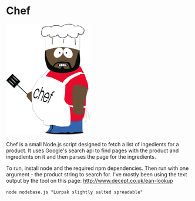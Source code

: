 # Chef

![Chef](https://github.com/Roarster31/Chef/blob/master/chef.gif)

Chef is a small Node.js script designed to fetch a list of ingedients for a product. It uses Google's search api to find pages with the product and ingredients on it and then parses the page for the ingredients.

To run, install node and the required npm dependencies. Then run with one argument - the product string to search for. I've mostly been using the text output by the tool on this page: http://www.decept.co.uk/ean-lookup

    node nodebase.js "Lurpak slightly salted spreadable"
